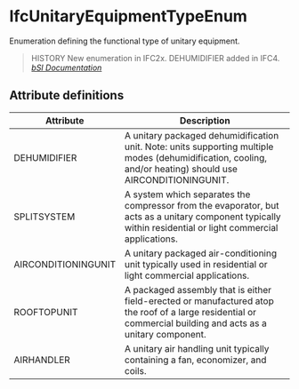 IfcUnitaryEquipmentTypeEnum
===========================
Enumeration defining the functional type of unitary equipment.  
  
> HISTORY  New enumeration in IFC2x. DEHUMIDIFIER added in IFC4.  
[ _bSI
Documentation_](https://standards.buildingsmart.org/IFC/DEV/IFC4_2/FINAL/HTML/schema/ifchvacdomain/lexical/ifcunitaryequipmenttypeenum.htm)


Attribute definitions
---------------------
| Attribute           | Description                                                                                                                                                   |
|---------------------|---------------------------------------------------------------------------------------------------------------------------------------------------------------|
| DEHUMIDIFIER        | A unitary packaged dehumidification unit. Note: units supporting multiple modes (dehumidification, cooling, and/or heating) should use AIRCONDITIONINGUNIT.   |
| SPLITSYSTEM         | A system which separates the compressor from the evaporator, but acts as a unitary component typically within residential or light commercial applications.   |
| AIRCONDITIONINGUNIT | A unitary packaged air-conditioning unit typically used in residential or light commercial applications.                                                      |
| ROOFTOPUNIT         | A packaged assembly that is either field-erected or manufactured atop the roof of a large residential or commercial building and acts as a unitary component. |
| AIRHANDLER          | A unitary air handling unit typically containing a fan, economizer, and coils.                                                                                |

